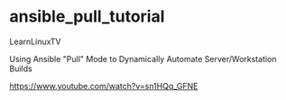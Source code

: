 # ansible_pull_tutorial

LearnLinuxTV

Using Ansible "Pull" Mode to Dynamically Automate Server/Workstation Builds

https://www.youtube.com/watch?v=sn1HQq_GFNE
